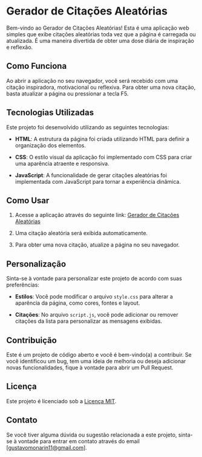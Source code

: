 # Gerador de Citações Aleatórias

Bem-vindo ao Gerador de Citações Aleatórias! Esta é uma aplicação web simples que exibe citações aleatórias toda vez que a página é carregada ou atualizada. É uma maneira divertida de obter uma dose diária de inspiração e reflexão.

## Como Funciona

Ao abrir a aplicação no seu navegador, você será recebido com uma citação inspiradora, motivacional ou reflexiva. Para obter uma nova citação, basta atualizar a página ou pressionar a tecla F5.

## Tecnologias Utilizadas

Este projeto foi desenvolvido utilizando as seguintes tecnologias:

- **HTML**: A estrutura da página foi criada utilizando HTML para definir a organização dos elementos.

- **CSS**: O estilo visual da aplicação foi implementado com CSS para criar uma aparência atraente e responsiva.

- **JavaScript**: A funcionalidade de gerar citações aleatórias foi implementada com JavaScript para tornar a experiência dinâmica.

## Como Usar

1. Acesse a aplicação através do seguinte link: [Gerador de Citações Aleatórias](https://citacoes-aleatorias.vercel.app/)

2. Uma citação aleatória será exibida automaticamente.

3. Para obter uma nova citação, atualize a página no seu navegador.

## Personalização

Sinta-se à vontade para personalizar este projeto de acordo com suas preferências:

- **Estilos**: Você pode modificar o arquivo `style.css` para alterar a aparência da página, como cores, fontes e layout.

- **Citações**: No arquivo `script.js`, você pode adicionar ou remover citações da lista para personalizar as mensagens exibidas.

## Contribuição

Este é um projeto de código aberto e você é bem-vindo(a) a contribuir. Se você identificou um bug, tem uma ideia de melhoria ou deseja adicionar novas funcionalidades, fique à vontade para abrir um Pull Request.

## Licença

Este projeto é licenciado sob a [Licença MIT](LICENSE).

## Contato

Se você tiver alguma dúvida ou sugestão relacionada a este projeto, sinta-se à vontade para entrar em contato através do email [gustavomonarin11@gmail.com].
